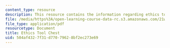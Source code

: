 ```yaml
---
content_type: resource
description: This resource contains the information regarding ethics tool chest.
file: /media/https%3A/open-learning-course-data-rc.s3.amazonaws.com/21w-747-rhetoric-spring-2015/504af4327f31d77079628bf2ec273e69_MIT21W_747S15_rr02.pdf
file_type: application/pdf
resourcetype: Document
title: Ethics Tool Chest
uid: 504af432-7f31-d770-7962-8bf2ec273e69
---
```

